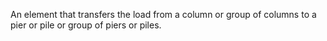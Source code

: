 An element that transfers the load from a column or group of columns to a pier or pile or group of piers or piles.